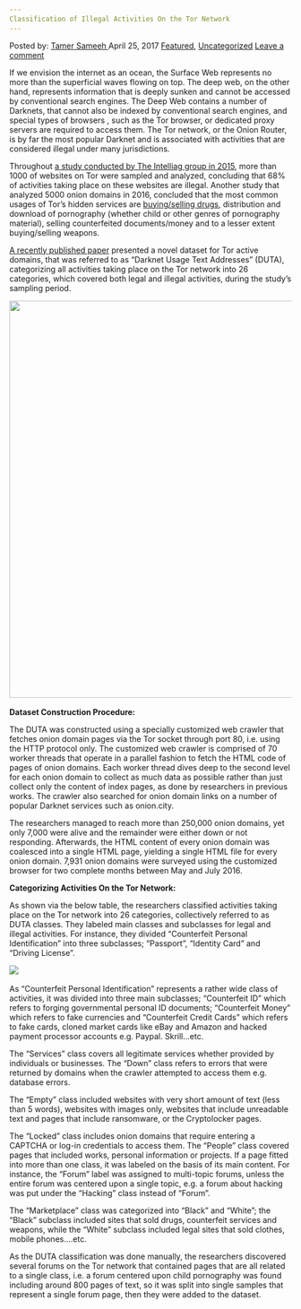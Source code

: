 ```yaml
---
Classification of Illegal Activities On the Tor Network
---
```

<article class="post-listing post-19381 post type-post status-publish format-standard has-post-thumbnail hentry  category-uncategorized tag-activities tag-classification tag-illegal tag-network 
    <div class="post-inner">
        <span>Posted by: <a href="https://www.deepdotweb.com/author/tamersameeh/" title="">Tamer Sameeh </a></span>
    <span>April 25, 2017</span>
    <a href="https://www.deepdotweb.com/category/deepdot-news/" rel="category tag">Featured</a>, <a href="https://www.deepdotweb.com/category/uncategorized/" rel="category tag">Uncategorized</a></span>
    <span><a href="https://www.deepdotweb.com/2017/04/25/classification-illegal-activities-tor-network/#respond">Leave a comment</a></span>
    </p>
    <div class="clear"></div>
    <div class="entry">
    <p>If we envision the internet as an ocean, the Surface Web represents no more than the superficial waves flowing on top. The deep web, on the other hand, represents information that is deeply sunken and cannot be accessed by conventional search engines. The Deep Web contains a number of Darknets, that cannot also be indexed by conventional search engines, and special types of browsers , such as the Tor browser, or dedicated proxy servers are required to access them. The Tor network, or the Onion Router, is by far the most popular Darknet and is associated with activities that are considered illegal under many jurisdictions.</p>
    <p>Throughout <a href="http://deeplight.intelliagg.com/deeplight.pdf">a study conducted by The Intelliag group in 2015</a>, more than 1000 of websites on Tor were sampled and analyzed, concluding that 68% of activities taking place on these websites are illegal. Another study that analyzed 5000 onion domains in 2016, concluded that the most common usages of Tor&#8217;s hidden services are <a href="https://www.deepdotweb.com/2017/03/25/exploratory-data-analysis-tor-marketplaces-drugs-case/">buying/selling drugs</a>, distribution and download of pornography (whether child or other genres of pornography material), selling counterfeited documents/money and to a lesser extent buying/selling weapons.</p>
    <p><a href="https://www.aclweb.org/anthology/E/E17/E17-1004.pdf">A recently published paper</a> presented a novel dataset for Tor active domains, that was referred to as &#8220;Darknet Usage Text Addresses&#8221; (DUTA), categorizing all activities taking place on the Tor network into 26 categories, which covered both legal and illegal activities, during the study&#8217;s sampling period.</p>
    <p><img class="wp-image-19392 aligncenter" src="/imgs/2017/04/word-image-38.jpeg" width="911" height="709" srcset="/imgs/2017/04/word-image-38.jpeg 1430w, /imgs/2017/04/word-image-38-300x233.jpeg 300w, /imgs/2017/04/word-image-38-1024x797.jpeg 1024w" sizes="(max-width: 911px) 100vw, 911px"/></p>
    <p><strong>Dataset Construction Procedure:</strong></p>
    <p>The DUTA was constructed using a specially customized web crawler that fetches onion domain pages via the Tor socket through port 80, i.e. using the HTTP protocol only. The customized web crawler is comprised of 70 worker threads that operate in a parallel fashion to fetch the HTML code of pages of onion domains. Each worker thread dives deep to the second level for each onion domain to collect as much data as possible rather than just collect only the content of index pages, as done by researchers in previous works. The crawler also searched for onion domain links on a number of popular Darknet services such as onion.city.</p>
    <p>The researchers managed to reach more than 250,000 onion domains, yet only 7,000 were alive and the remainder were either down or not responding. Afterwards, the HTML content of every onion domain was coalesced into a single HTML page, yielding a single HTML file for every onion domain. 7,931 onion domains were surveyed using the customized browser for two complete months between May and July 2016.</p>
    <p><strong>Categorizing Activities On the Tor Network:</strong></p>
    <p>As shown via the below table, the researchers classified activities taking place on the Tor network into 26 categories, collectively referred to as DUTA classes. They labeled main classes and subclasses for legal and illegal activities. For instance, they divided &#8220;Counterfeit Personal Identification&#8221; into three subclasses; &#8220;Passport&#8221;, &#8220;Identity Card&#8221; and &#8220;Driving License&#8221;.</p>
    <p><img class="wp-image-19393 aligncenter" src="/imgs/2017/04/word-image-98.png" srcset="/imgs/2017/04/word-image-98.png 385w, /imgs/2017/04/word-image-98-239x300.png 239w" sizes="(max-width: 385px) 100vw, 385px"/></p>
    <p>As &#8220;Counterfeit Personal Identification&#8221; represents a rather wide class of activities, it was divided into three main subclasses; &#8220;Counterfeit ID&#8221; which refers to forging governmental personal ID documents; &#8220;Counterfeit Money&#8221; which refers to fake currencies and &#8220;Counterfeit Credit Cards&#8221; which refers to fake cards, cloned market cards like eBay and Amazon and hacked payment processor accounts e.g. Paypal. Skrill&#8230;etc.</p>
    <p>The &#8220;Services&#8221; class covers all legitimate services whether provided by individuals or businesses. The &#8220;Down&#8221; class refers to errors that were returned by domains when the crawler attempted to access them e.g. database errors.</p>
    <p>The &#8220;Empty&#8221; class included websites with very short amount of text (less than 5 words), websites with images only, websites that include unreadable text and pages that include ransomware, or the Cryptolocker pages.</p>
    <p>The &#8220;Locked&#8221; class includes onion domains that require entering a CAPTCHA or log-in credentials to access them. The &#8220;People&#8221; class covered pages that included works, personal information or projects. If a page fitted into more than one class, it was labeled on the basis of its main content. For instance, the &#8220;Forum&#8221; label was assigned to multi-topic forums, unless the entire forum was centered upon a single topic, e.g. a forum about hacking was put under the &#8220;Hacking&#8221; class instead of &#8220;Forum&#8221;.</p>
    <p>The &#8220;Marketplace&#8221; class was categorized into &#8220;Black&#8221; and &#8220;White&#8221;; the &#8220;Black&#8221; subclass included sites that sold drugs, counterfeit services and weapons, while the &#8220;White&#8221; subclass included legal sites that sold clothes, mobile phones&#8230;.etc.</p>
    <p>As the DUTA classification was done manually, the researchers discovered several forums on the Tor network that contained pages that are all related to a single class, i.e. a forum centered upon child pornography was found including around 800 pages of text, so it was split into single samples that represent a single forum page, then they were added to the dataset.</p>
    </div>
    <span style="display:none"><a href="https://www.deepdotweb.com/tag/activities/" rel="tag">activities</a> <a href="https://www.deepdotweb.com/tag/classification/" rel="tag">classification</a> <a href="https://www.deepdotweb.com/tag/illegal/" rel="tag">illegal</a> <a href="https://www.deepdotweb.com/tag/network/" rel="tag">network</a> <a href="https://www.deepdotweb.com/tag/tor/" rel="tag">tor</a></span> <span style="display:none" class="updated">2017-04-25</span>
    <div style="display:none" class="vcard author" itemprop="author" itemscope itemtype="http://schema.org/Person"><strong class="fn" itemprop="name"><a href="https://www.deepdotweb.com/author/tamersameeh/" title="Posts by Tamer Sameeh" rel="author">Tamer Sameeh</a></strong></div>
    </div>
</article>

